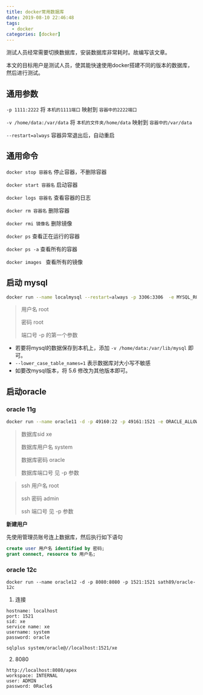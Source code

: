```yaml
---
title: docker常用数据库
date: 2019-08-10 22:46:48
tags: 
  - docker
categories: [docker]
---
```


测试人员经常需要切换数据库，安装数据库非常耗时。故编写该文章。

本文的目标用户是测试人员，使其能快速使用docker搭建不同的版本的数据库，然后进行测试。

<!--more-->

## 通用参数

`-p 1111:2222`   将 `本机的1111端口` 映射到 `容器中的2222端口`

`-v /home/data:/var/data` 将 `本机的文件夹/home/data` 映射到 `容器中的/var/data` 

`--restart=always`  容器异常退出后，自动重启

## 通用命令

`docker stop 容器名` 停止容器，不删除容器

`docker start 容器名` 启动容器

`docker logs 容器名` 查看容器的日志

`docker rm 容器名` 删除容器

`docker rmi 镜像名` 删除镜像

`docker ps` 查看正在运行的容器

`docker ps -a` 查看所有的容器

`docker images ` 查看所有的镜像

## 启动 mysql

```bash
docker run --name localmysql --restart=always -p 3306:3306  -e MYSQL_ROOT_PASSWORD=root -d mysql:5.6 --lower_case_table_names=1
```

> 用户名           root
>
> 密码               root
>
> 端口号           -p 的第一个参数

- 若要将mysql的数据保存到本机上，添加 `-v /home/data:/var/lib/mysql` 即可。
- `--lower_case_table_names=1` 表示数据库对大小写不敏感
- 如要改mysql版本，将 5.6 修改为其他版本即可。

## 启动oracle
### oracle 11g

```bash
docker run --name oracle11 -d -p 49160:22 -p 49161:1521 -e ORACLE_ALLOW_REMOTE=true registry.cn-hangzhou.aliyuncs.com/qida/oracle-xe-11g 
```

> 数据库sid               xe
>
> 数据库用户名        system
>
> 数据库密码            oracle
>
> 数据库端口号        见 -p 参数

> ssh 用户名       root
>
> ssh 密码          admin
>
> ssh 端口号      见 -p 参数

**新建用户**

先使用管理员账号连上数据库，然后执行如下语句

```sql
create user 用户名 identified by 密码;
grant connect, resource to 用户名;
```

### oracle 12c

```
docker run --name oracle12 -d -p 8080:8080 -p 1521:1521 sath89/oracle-12c
```

1. 连接

```
hostname: localhost
port: 1521
sid: xe
service name: xe
username: system
password: oracle

sqlplus system/oracle@//localhost:1521/xe
```

2. 8080

```
http://localhost:8080/apex
workspace: INTERNAL
user: ADMIN
password: 0Racle$
```





